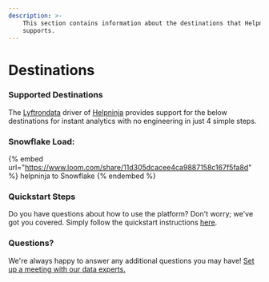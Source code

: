 ```yaml
---
description: >-
    This section contains information about the destinations that Helpninja
    supports.
---
```


# Destinations

### Supported Destinations

The [Lyftrondata](https://www.lyftrondata.com/) driver of [Helpninja](https://www.lyftrondata.com/integration/helpninja/) provides support for the below destinations for instant analytics with no engineering in just 4 simple steps.

### Snowflake Load:

{% embed url="https://www.loom.com/share/11d305dcacee4ca9887158c167f5fa8d" %}
helpninja to Snowflake
{% endembed %}

### Quickstart Steps

Do you have questions about how to use the platform? Don't worry; we've got you covered. Simply follow the quickstart instructions [here](../../../quickstart-steps.md).

### Questions? <a href="#questions" id="questions"></a>

We're always happy to answer any additional questions you may have! [Set up a meeting with our data experts.](https://www.lyftrondata.com/book-a-meeting/)
